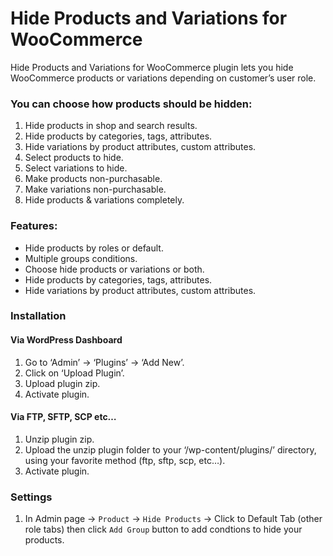 # Hide Products and Variations for WooCommerce


Hide Products and Variations for WooCommerce plugin lets you hide WooCommerce products or variations depending on customer’s user role.

### You can choose how products should be hidden:

1. Hide products in shop and search results.
1. Hide products by categories, tags, attributes.
1. Hide variations by product attributes, custom attributes.
1. Select products to hide.
1. Select variations to hide.
1. Make products non-purchasable.
1. Make variations non-purchasable.
1. Hide products & variations completely.

### Features:

* Hide products by roles or default.
* Multiple groups conditions.
* Choose hide products or variations or both.
* Hide products by categories, tags, attributes.
* Hide variations by product attributes, custom attributes.


###  Installation
#### Via WordPress Dashboard
1. Go to ‘Admin’ -> ‘Plugins’ -> ‘Add New’.
1. Click on ‘Upload Plugin’.
1. Upload plugin zip.
1. Activate plugin.
#### Via FTP, SFTP, SCP etc…
1. Unzip plugin zip.
1. Upload the unzip plugin folder to your ‘/wp-content/plugins/’ directory, using your favorite method (ftp, sftp, scp, etc…).
1. Activate plugin.


###  Settings
1. In Admin page -> `Product` -> `Hide Products` -> Click to Default Tab (other role tabs) then click `Add Group` button to add condtions to hide your products.


